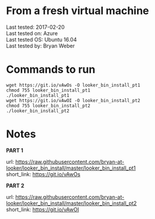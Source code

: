 # From a fresh virtual machine

Last tested: 2017-02-20<br/>
Last tested on: Azure<br/>
Last tested OS: Ubuntu 16.04<br/>
Last tested by: Bryan Weber<br/>

# Commands to run

```
wget https://git.io/vAwOs -O looker_bin_install_pt1
chmod 755 looker_bin_install_pt1
./looker_bin_install_pt1
wget https://git.io/vAwOI -O looker_bin_install_pt2
chmod 755 looker_bin_install_pt2
./looker_bin_install_pt2

```

# Notes

**PART 1**

url: https://raw.githubusercontent.com/bryan-at-looker/looker_bin_install/master/looker_bin_install_pt1 <br/>
short_link: https://git.io/vAwOs

**PART 2**

url: https://raw.githubusercontent.com/bryan-at-looker/looker_bin_install/master/looker_bin_install_pt2 <br/>
short_link: https://git.io/vAwOI
